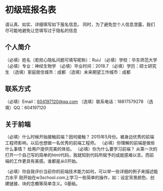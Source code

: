 # 初级班报名表

请认真、如实、详细填写如下报名信息。
同时，为了避免您个人信息泄露，我们尽可能地避免让您填写过于隐私的信息

## 个人简介

（必填）姓名（若担心隐私问题可填写昵称）：RuiJ
（必填）学校：华东师范大学
（必填）专业：神经生物学
（必填）毕业时间：2018.7
（必填）学历：硕士研究生
（选填）家庭居住城市：成都
（选填）未来期望工作城市：成都

## 联系方式

（必填）Email：604197120@qq.com
（选填）联系电话：18817579278
（选填）QQ：604197120

## 关于前端

（必填）什么时候开始接触前端？因何接触？
 2015年5月份。被身边优秀的前端工程师影响，以后也想做一名优秀的前端工程师。
（必填）你理解的前端是做些什么事情？
给用户提供完美的体验。
（必填）你为什么要学习前端？
从第一次的打开一个自己写的简单的html代码，我就知到代码所赋予的成就感难以言。而前端的工作更具有美感。谁都是从0开始。
   
（必填）你自我评价当前你的前端技术能力如何，可以举一些详细的例子来描述能力水平
刚开始在w3school.com上学习一些简单的操作，如：设定背景颜色、创建链接、块的念概等简单含义。0基础。
